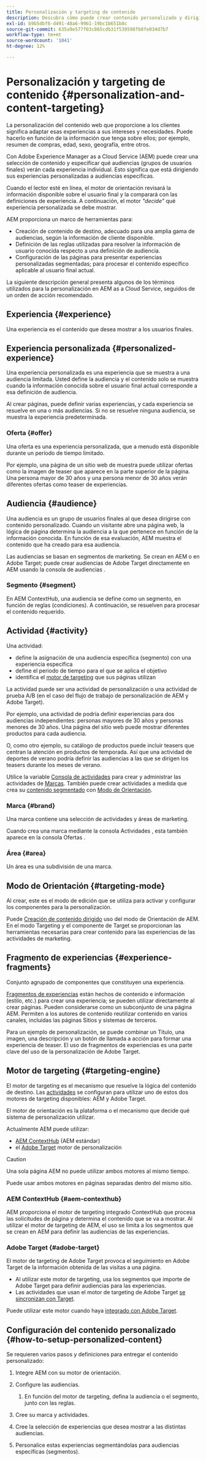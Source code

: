 ```yaml
---
title: Personalización y targeting de contenido
description: Descubra cómo puede crear contenido personalizado y dirigido con AEM
exl-id: b9b5dbf6-d491-48a6-99b1-19bc1b651b8c
source-git-commit: 635a9e577f03c865cdb31f539598fb8fe034d7b7
workflow-type: tm+mt
source-wordcount: '1041'
ht-degree: 12%

---
```



# Personalización y targeting de contenido {#personalization-and-content-targeting}

La personalización del contenido web que proporcione a los clientes significa adaptar esas experiencias a sus intereses y necesidades. Puede hacerlo en función de la información que tenga sobre ellos; por ejemplo, resumen de compras, edad, sexo, geografía, entre otros.

Con Adobe Experience Manager as a Cloud Service (AEM) puede crear una selección de contenido y especificar qué audiencias (grupos de usuarios finales) verán cada experiencia individual. Esto significa que está dirigiendo sus experiencias personalizadas a audiencias específicas.

Cuando el lector esté en línea, el motor de orientación revisará la información disponible sobre el usuario final y la comparará con las definiciones de experiencia. A continuación, el motor *&quot;decide&quot;* qué experiencia personalizada se debe mostrar.

AEM proporciona un marco de herramientas para:

* Creación de contenido de destino, adecuado para una amplia gama de audiencias, según la información de cliente disponible.
* Definición de las reglas utilizadas para resolver la información de usuario conocida respecto a una definición de audiencia.
* Configuración de las páginas para presentar experiencias personalizadas segmentadas; para procesar el contenido específico aplicable al usuario final actual.

La siguiente descripción general presenta algunos de los términos utilizados para la personalización en AEM as a Cloud Service, seguidos de un orden de acción recomendado.

## Experiencia {#experience}

Una experiencia es el contenido que desea mostrar a los usuarios finales.

## Experiencia personalizada {#personalized-experience}

Una experiencia personalizada es una experiencia que se muestra a una audiencia limitada. Usted define la audiencia y el contenido solo se muestra cuando la información conocida sobre el usuario final actual corresponde a esa definición de audiencia.

Al crear páginas, puede definir varias experiencias, y cada experiencia se resuelve en una o más audiencias. Si no se resuelve ninguna audiencia, se muestra la experiencia predeterminada.

### Oferta {#offer}

<!-- not clear - needs clarification -->
<!-- is an offer a personalized experience, or an activity? -->

Una oferta es una experiencia personalizada, que a menudo está disponible durante un período de tiempo limitado.

Por ejemplo, una página de un sitio web de muestra puede utilizar ofertas como la imagen de teaser que aparece en la parte superior de la página. Una persona mayor de 30 años y una persona menor de 30 años verán diferentes ofertas como teaser de experiencias.

## Audiencia {#audience}

Una audiencia es un grupo de usuarios finales al que desea dirigirse con contenido personalizado. Cuando un visitante abre una página web, la lógica de página determina la audiencia a la que pertenece en función de la información conocida. En función de esa evaluación, AEM muestra el contenido que ha creado para esa audiencia.

Las audiencias se basan en segmentos de marketing. Se crean en AEM o en Adobe Target; puede crear audiencias de Adobe Target directamente en AEM usando la consola de audiencias .

### Segmento {#segment}

En AEM ContextHub, una audiencia se define como un segmento, en función de reglas (condiciones). A continuación, se resuelven para procesar el contenido requerido.

## Actividad {#activity}

Una actividad:

* define la asignación de una audiencia específica (segmento) con una experiencia específica
* define el periodo de tiempo para el que se aplica el objetivo
* identifica el [motor de targeting](#targeting-engine) que sus páginas utilizan

<!-- an example for each of the two types would be good -->

La actividad puede ser una actividad de personalización o una actividad de prueba A/B (en el caso del flujo de trabajo de personalización de AEM y Adobe Target).

Por ejemplo, una actividad de podría definir experiencias para dos audiencias independientes: personas mayores de 30 años y personas menores de 30 años. Una página del sitio web puede mostrar diferentes productos para cada audiencia.

O, como otro ejemplo, su catálogo de productos puede incluir teasers que centran la atención en productos de temporada. Así que una actividad de deportes de verano podría definir las audiencias a las que se dirigen los teasers durante los meses de verano.

Utilice la variable [Consola de actividades](/help/sites-cloud/authoring/personalization/activities.md) para crear y administrar las actividades de [Marcas](#brand). También puede crear actividades a medida que crea su [contenido segmentado](/help/sites-cloud/authoring/personalization/targeted-content.md) con [Modo de Orientación](/help/sites-cloud/authoring/personalization/targeted-content.md#adding-and-removing-experiences-using-targeting-mode).

### Marca {#brand}

Una marca contiene una selección de actividades y áreas de marketing.

Cuando crea una marca mediante la consola Actividades , esta también aparece en la consola Ofertas .

### Área {#area}

Un área es una subdivisión de una marca.

## Modo de Orientación {#targeting-mode}

Al crear, este es el modo de edición que se utiliza para activar y configurar los componentes para la personalización.

Puede [Creación de contenido dirigido](/help/sites-cloud/authoring/personalization/targeted-content.md) uso del modo de Orientación de AEM. En el modo Targeting y el componente de Target se proporcionan las herramientas necesarias para crear contenido para las experiencias de las actividades de marketing.

## Fragmento de experiencias {#experience-fragments}

Conjunto agrupado de componentes que constituyen una experiencia.

[Fragmentos de experiencias](/help/sites-cloud/authoring/fundamentals/experience-fragments.md#personalization-experience-fragment) están hechos de contenido e información (estilo, etc.) para crear una experiencia; se pueden utilizar directamente al crear páginas. Pueden considerarse como un subconjunto de una página AEM. Permiten a los autores de contenido reutilizar contenido en varios canales, incluidas las páginas Sitios y sistemas de terceros.

Para un ejemplo de personalización, se puede combinar un Título, una imagen, una descripción y un botón de llamada a acción para formar una experiencia de teaser. El uso de fragmentos de experiencias es una parte clave del uso de la personalización de Adobe Target.

## Motor de targeting {#targeting-engine}

El motor de targeting es el mecanismo que resuelve la lógica del contenido de destino. Las [actividades](/help/sites-cloud/authoring/personalization/activities.md) se configuran para utilizar uno de estos dos motores de targeting disponibles: AEM y Adobe Target.

El motor de orientación es la plataforma o el mecanismo que decide qué sistema de personalización utilizar.

Actualmente AEM puede utilizar:

* [AEM ContextHub](#aem-contexthub) (AEM estándar)
* el [Adobe Target](#adobe-target) motor de personalización

>[!CAUTION]
>
>Una sola página AEM no puede utilizar ambos motores al mismo tiempo.
>
>Puede usar ambos motores en páginas separadas dentro del mismo sitio.

### AEM ContextHub {#aem-contexthub}

AEM proporciona el motor de targeting integrado ContextHub que procesa las solicitudes de página y determina el contenido que se va a mostrar. Al utilizar el motor de targeting de AEM, el uso se limita a los segmentos que se crean en AEM para definir las audiencias de las experiencias.

### Adobe Target {#adobe-target}

El motor de targeting de Adobe Target provoca el seguimiento en Adobe Target de la información obtenida de las visitas a una página.

* Al utilizar este motor de targeting, usa los segmentos que importe de Adobe Target para definir audiencias para las experiencias.
* Las actividades que usan el motor de targeting de Adobe Target [se sincronizan con Target](/help/sites-cloud/authoring/personalization/activities.md#synchronizing-activities-with-adobe-target).

Puede utilizar este motor cuando haya [integrado con Adobe Target](/help/sites-cloud/integrating/integration-adobe-target-ims.md).

## Configuración del contenido personalizado {#how-to-setup-personalized-content}

Se requieren varios pasos y definiciones para entregar el contenido personalizado:

1. Integre AEM con su motor de orientación.

1. Configure las audiencias.

   1. En función del motor de targeting, defina la audiencia o el segmento, junto con las reglas.

1. Cree su marca y actividades.

1. Cree la selección de experiencias que desea mostrar a las distintas audiencias.

1. Personalice estas experiencias segmentándolas para audiencias específicas (segmentos).